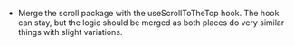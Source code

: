 - Merge the scroll package with the useScrollToTheTop hook. The hook can stay, but the logic should be merged as both places do very similar things with slight variations.
